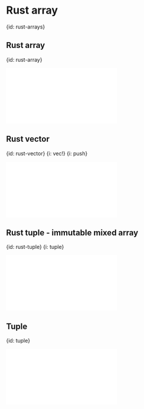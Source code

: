 # Rust array
{id: rust-arrays}

## Rust array
{id: rust-array}

![](examples/arrays/numbers.rs)

## Rust vector
{id: rust-vector}
{i: vec!}
{i: push}

![](examples/arrays/number_vector.rs)

## Rust tuple - immutable mixed array
{id: rust-tuple}
{i: tuple}

![](examples/arrays/tuple.rs)

## Tuple
{id: tuple}

![](examples/other/tuple.rs)
